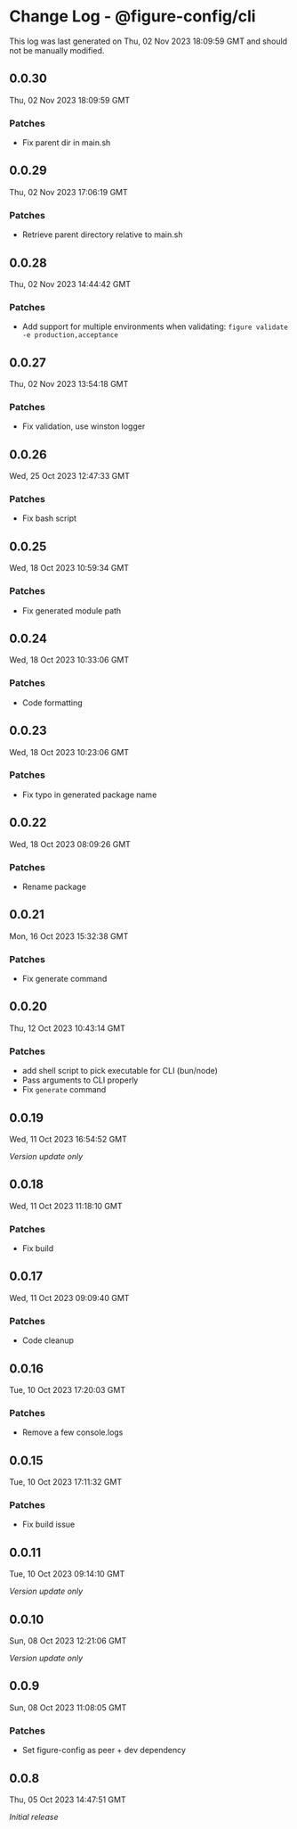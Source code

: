 # Change Log - @figure-config/cli

This log was last generated on Thu, 02 Nov 2023 18:09:59 GMT and should not be manually modified.

## 0.0.30
Thu, 02 Nov 2023 18:09:59 GMT

### Patches

- Fix parent dir in main.sh

## 0.0.29
Thu, 02 Nov 2023 17:06:19 GMT

### Patches

- Retrieve parent directory relative to main.sh

## 0.0.28
Thu, 02 Nov 2023 14:44:42 GMT

### Patches

- Add support for multiple environments when validating: `figure validate -e production,acceptance`

## 0.0.27
Thu, 02 Nov 2023 13:54:18 GMT

### Patches

- Fix validation, use winston logger

## 0.0.26
Wed, 25 Oct 2023 12:47:33 GMT

### Patches

- Fix bash script

## 0.0.25
Wed, 18 Oct 2023 10:59:34 GMT

### Patches

- Fix generated module path

## 0.0.24
Wed, 18 Oct 2023 10:33:06 GMT

### Patches

- Code formatting

## 0.0.23
Wed, 18 Oct 2023 10:23:06 GMT

### Patches

- Fix typo in generated package name

## 0.0.22
Wed, 18 Oct 2023 08:09:26 GMT

### Patches

- Rename package

## 0.0.21
Mon, 16 Oct 2023 15:32:38 GMT

### Patches

- Fix generate command

## 0.0.20
Thu, 12 Oct 2023 10:43:14 GMT

### Patches

- add shell script to pick executable for CLI (bun/node)
- Pass arguments to CLI properly
- Fix `generate` command

## 0.0.19
Wed, 11 Oct 2023 16:54:52 GMT

_Version update only_

## 0.0.18
Wed, 11 Oct 2023 11:18:10 GMT

### Patches

- Fix build

## 0.0.17
Wed, 11 Oct 2023 09:09:40 GMT

### Patches

- Code cleanup

## 0.0.16
Tue, 10 Oct 2023 17:20:03 GMT

### Patches

- Remove a few console.logs

## 0.0.15
Tue, 10 Oct 2023 17:11:32 GMT

### Patches

- Fix build issue

## 0.0.11
Tue, 10 Oct 2023 09:14:10 GMT

_Version update only_

## 0.0.10
Sun, 08 Oct 2023 12:21:06 GMT

_Version update only_

## 0.0.9
Sun, 08 Oct 2023 11:08:05 GMT

### Patches

- Set figure-config as peer + dev dependency

## 0.0.8
Thu, 05 Oct 2023 14:47:51 GMT

_Initial release_

